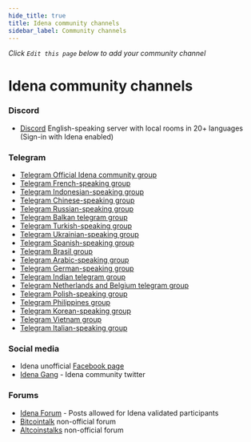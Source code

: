 ```yaml
---
hide_title: true
title: Idena community channels
sidebar_label: Community channels
---
```


_Click `Edit this page` below to add your community channel_

# Idena community channels

### Discord

- [Discord](https://discord.gg/8BusRj7) English-speaking server with local rooms in 20+ languages (Sign-in with Idena enabled)

### Telegram

- [Telegram Official Idena community group](https://t.me/IdenaNetworkPublic)
- [Telegram French-speaking group](https://t.me/Idena_FR)
- [Telegram Indonesian-speaking group](https://t.me/idena_indonesia)
- [Telegram Chinese-speaking group](https://t.me/idena_cn)
- [Telegram Russian-speaking group](https://t.me/Idena_RU)
- [Telegram Balkan telegram group](https://t.me/balkanidena)
- [Telegram Turkish-speaking group](https://t.me/Idena_Turkiye)
- [Telegram Ukrainian-speaking group](https://t.me/idena_ukraine)
- [Telegram Spanish-speaking group](https://t.me/idenaespaniol)
- [Telegram Brasil group](https://t.me/idenabrasil)
- [Telegram Arabic-speaking group](https://t.me/IdenaArabic)
- [Telegram German-speaking group](https://t.me/idenagermany)
- [Telegram Indian telegram group](https://t.me/idena_india)
- [Telegram Netherlands and Belgium telegram group](https://t.me/idenanederlandbelgie)
- [Telegram Polish-speaking group](https://t.me/idenapl)
- [Telegram Philippines group](https://t.me/idena_PH)
- [Telegram Korean-speaking group](https://t.me/Idena_Korea)
- [Telegram Vietnam group](https://t.me/idena_vietnamese)
- [Telegram Italian-speaking group](https://t.me/idenaita)

### Social media

- Idena unofficial [Facebook page](https://www.facebook.com/idenanetwork)
- [Idena Gang](https://twitter.com/IdenaGang) - Idena community twitter

### Forums

- [Idena Forum](https://discuss.idena.site/) - Posts allowed for Idena validated participants
- [Bitcointalk](https://bitcointalk.org/index.php?topic=5194871.new#new) non-official forum
- [Altcoinstalks](https://www.altcoinstalks.com/index.php?topic=185607.0) non-official forum
